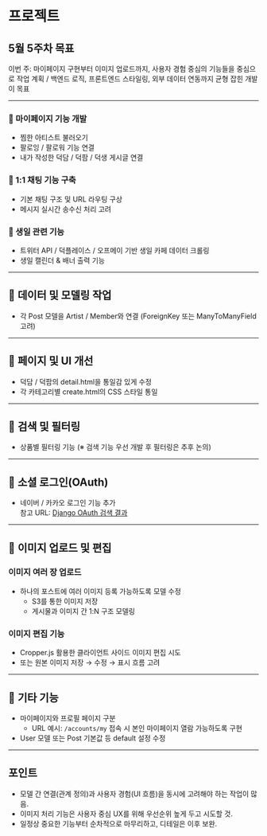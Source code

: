 # 프로젝트
## 5월 5주차 목표

이번 주: 마이페이지 구현부터 이미지 업로드까지, 사용자 경험 중심의 기능들을 중심으로 작업 계획
/ 백엔드 로직, 프론트엔드 스타일링, 외부 데이터 연동까지 균형 잡힌 개발이 목표

---

### 🔹 마이페이지 기능 개발
- 찜한 아티스트 불러오기
- 팔로잉 / 팔로워 기능 연결
- 내가 작성한 덕담 / 덕팜 / 덕생 게시글 연결

### 🔹 1:1 채팅 기능 구축
- 기본 채팅 구조 및 URL 라우팅 구상
- 메시지 실시간 송수신 처리 고려

### 🔹 생일 관련 기능
- 트위터 API / 덕플레이스 / 오프메이 기반 생일 카페 데이터 크롤링
- 생일 캘린더 & 배너 출력 기능

---

## 🔹 데이터 및 모델링 작업
- 각 Post 모델을 Artist / Member와 연결 (ForeignKey 또는 ManyToManyField 고려)

---

## 🔹 페이지 및 UI 개선
- 덕담 / 덕팜의 detail.html을 통일감 있게 수정
- 각 카테고리별 create.html의 CSS 스타일 통일

---

## 🔹 검색 및 필터링
- 상품별 필터링 기능 (※ 검색 기능 우선 개발 후 필터링은 추후 논의)

---

## 🔹 소셜 로그인(OAuth)
- 네이버 / 카카오 로그인 기능 추가  
  참고 URL: [Django OAuth 검색 결과](https://www.google.com/search?q=django+oauth)

---

## 🔹 이미지 업로드 및 편집
### 이미지 여러 장 업로드
- 하나의 포스트에 여러 이미지 등록 가능하도록 모델 수정
  - S3를 통한 이미지 저장
  - 게시물과 이미지 간 1:N 구조 모델링

### 이미지 편집 기능
- Cropper.js 활용한 클라이언트 사이드 이미지 편집 시도
- 또는 원본 이미지 저장 → 수정 → 표시 흐름 고려

---

## 🔹 기타 기능
- 마이페이지와 프로필 페이지 구분
  - URL 예시: `/accounts/my` 접속 시 본인 마이페이지 열람 가능하도록 구현
- User 모델 또는 Post 기본값 등 default 설정 수정

---

##  포인트
- 모델 간 연결(관계 정의)과 사용자 경험(UI 흐름)을 동시에 고려해야 하는 작업이 많음.
- 이미지 처리 기능은 사용자 중심 UX를 위해 우선순위 높게 두고 시도할 것.
- 일정상 중요한 기능부터 순차적으로 마무리하고, 디테일은 이후 보완.